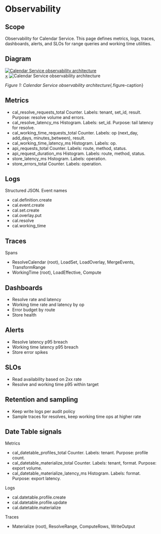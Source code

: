 # Observability

## Scope
Observability for Calendar Service. This page defines metrics, logs, traces, dashboards, alerts, and SLOs for range queries and working time utilities.

## Diagram
<a href="#fig-cal-obs" class="image-link">
  <img src="/assets/diagrams/calendar-service/observability-architecture.svg" alt="Calendar Service observability architecture">
</a>

<div id="fig-cal-obs" class="image-modal">
  <a href="#" class="close-btn">&times;</a>
  <img src="/assets/diagrams/calendar-service/observability-architecture.svg" alt="Calendar Service observability architecture">
</div>

_Figure 1: Calendar Service observability architecture_{.figure-caption}

## Metrics
- cal_resolve_requests_total
  Counter. Labels: tenant, set_id, result. Purpose: resolve volume and errors.
- cal_resolve_latency_ms
  Histogram. Labels: set_id. Purpose: tail latency for resolve.
- cal_working_time_requests_total
  Counter. Labels: op (next_day, add_days, minutes_between), result.
- cal_working_time_latency_ms
  Histogram. Labels: op.
- api_requests_total
  Counter. Labels: route, method, status.
- api_request_duration_ms
  Histogram. Labels: route, method, status.
- store_latency_ms
  Histogram. Labels: operation.
- store_errors_total
  Counter. Labels: operation.

## Logs
Structured JSON. Event names
- cal.definition.create
- cal.event.create
- cal.set.create
- cal.overlay.put
- cal.resolve
- cal.working_time

## Traces
Spans
- ResolveCalendar (root), LoadSet, LoadOverlay, MergeEvents, TransformRange
- WorkingTime (root), LoadEffective, Compute

## Dashboards
- Resolve rate and latency
- Working time rate and latency by op
- Error budget by route
- Store health

## Alerts
- Resolve latency p95 breach
- Working time latency p95 breach
- Store error spikes

## SLOs
- Read availability based on 2xx rate
- Resolve and working time p95 within target

## Retention and sampling
- Keep write logs per audit policy
- Sample traces for resolves, keep working time ops at higher rate

## Date Table signals

Metrics
- cal_datetable_profiles_total
  Counter. Labels: tenant. Purpose: profile count.
- cal_datetable_materialize_total
  Counter. Labels: tenant, format. Purpose: export volume.
- cal_datetable_materialize_latency_ms
  Histogram. Labels: format. Purpose: export latency.

Logs
- cal.datetable.profile.create
- cal.datetable.profile.update
- cal.datetable.materialize

Traces
- Materialize (root), ResolveRange, ComputeRows, WriteOutput

